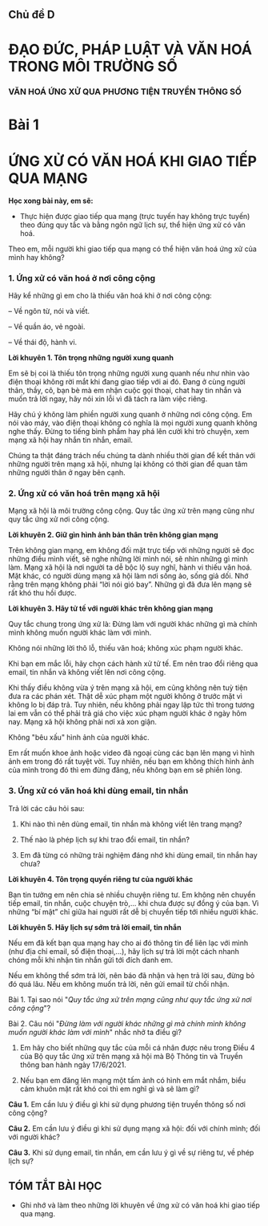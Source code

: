 ## Chủ đề D

# ĐẠO ĐỨC, PHÁP LUẬT VÀ VĂN HOÁ TRONG MÔI TRƯỜNG SỐ

### VĂN HOÁ ỨNG XỬ QUA PHƯƠNG TIỆN TRUYỀN THÔNG SỐ

# Bài 1
# ỨNG XỬ CÓ VĂN HOÁ KHI GIAO TIẾP QUA MẠNG

**Học xong bài này, em sẽ:**

* Thực hiện được giao tiếp qua mạng (trực tuyến hay không trực tuyến) theo đúng quy tắc và bằng ngôn ngữ lịch sự, thể hiện ứng xử có văn hoá.


Theo em, mỗi người khi giao tiếp qua mạng có thể hiện văn hoá ứng xử của mình hay không?

### 1. Ứng xử có văn hoá ở nơi công cộng

Hãy kể những gì em cho là thiếu văn hoá khi ở nơi công cộng:

– Về ngôn từ, nói và viết.

– Về quần áo, vẻ ngoài.

– Về thái độ, hành vi.

**Lời khuyên 1. Tôn trọng những người xung quanh**

Em sẽ bị coi là thiếu tôn trọng những người xung quanh nếu như nhìn vào điện thoại không rời mắt khi đang giao tiếp với ai đó. Đang ở cùng người thân, thầy, cô, bạn bè mà em nhận cuộc gọi thoại, chat hay tin nhắn và muốn trả lời ngay, hãy nói xin lỗi vì đã tách ra làm việc riêng.

Hãy chú ý không làm phiền người xung quanh ở những nơi công cộng. Em nói vào máy, vào điện thoại không có nghĩa là mọi người xung quanh không nghe thấy. Đừng to tiếng bình phẩm hay phá lên cười khi trò chuyện, xem mạng xã hội hay nhắn tin nhắn, email.

Chúng ta thật đáng trách nếu chúng ta dành nhiều thời gian để kết thân với những người trên mạng xã hội, nhưng lại không có thời gian để quan tâm những người thân ở ngay bên cạnh.

### 2. Ứng xử có văn hoá trên mạng xã hội

Mạng xã hội là môi trường công cộng. Quy tắc ứng xử trên mạng cũng như quy tắc ứng xử nơi công cộng.

**Lời khuyên 2. Giữ gìn hình ảnh bản thân trên không gian mạng**

Trên không gian mạng, em không đối mặt trực tiếp với những người sẽ đọc những điều mình viết, sẽ nghe những lời mình nói, sẽ nhìn những gì mình làm. Mạng xã hội là nơi người ta dễ bộc lộ suy nghĩ, hành vi thiếu văn hoá. Mặt khác, có người dùng mạng xã hội làm nơi sống ảo, sống giả dối. Nhớ rằng trên mạng không phải “lời nói gió bay”. Những gì đã đưa lên mạng sẽ rất khó thu hồi được.

**Lời khuyên 3. Hãy tử tế với người khác trên không gian mạng**

Quy tắc chung trong ứng xử là: Đừng làm với người khác những gì mà chính mình không muốn người khác làm với mình.

Không nói những lời thô lỗ, thiếu văn hoá; không xúc phạm người khác.

Khi bạn em mắc lỗi, hãy chọn cách hành xử tử tế. Em nên trao đổi riêng qua email, tin nhắn và không viết lên nơi công cộng.

Khi thấy điều không vừa ý trên mạng xã hội, em cũng không nên tuỳ tiện đưa ra các phán xét. Thật dễ xúc phạm một người không ở trước mặt vì không lo bị đáp trả. Tuy nhiên, nếu không phải ngay lập tức thì trong tương lai em vẫn có thể phải trả giá cho việc xúc phạm người khác ở ngày hôm nay. Mạng xã hội không phải nơi xả xon giận.

Không "bêu xấu" hình ảnh của người khác.

Em rất muốn khoe ảnh hoặc video đã ngoại cùng các bạn lên mạng vì hình ảnh em trong đó rất tuyệt vời. Tuy nhiên, nếu bạn em không thích hình ảnh của mình trong đó thì em đừng đăng, nếu không bạn em sẽ phiền lòng.

### 3. Ứng xử có văn hoá khi dùng email, tin nhắn

Trả lời các câu hỏi sau:
1) Khi nào thì nên dùng email, tin nhắn mà không viết lên trang mạng?

2) Thế nào là phép lịch sự khi trao đổi email, tin nhắn?

3) Em đã từng có những trải nghiệm đáng nhớ khi dùng email, tin nhắn hay chưa?

**Lời khuyên 4. Tôn trọng quyền riêng tư của người khác**

Bạn tin tưởng em nên chia sẻ nhiều chuyện riêng tư. Em không nên chuyển tiếp email, tin nhắn, cuộc chuyện trò,... khi chưa được sự đồng ý của bạn. Vì những “bí mật” chỉ giữa hai người rất dễ bị chuyển tiếp tới nhiều người khác.

**Lời khuyên 5. Hãy lịch sự sớm trả lời email, tin nhắn**

Nếu em đã kết bạn qua mạng hay cho ai đó thông tin để liên lạc với mình (như địa chỉ email, số điện thoại,...), hãy lịch sự trả lời một cách nhanh chóng mỗi khi nhận tin nhắn gửi tới đích danh em.

Nếu em không thể sớm trả lời, nên báo đã nhận và hẹn trả lời sau, đừng bỏ đó quá lâu. Nếu em không muốn trả lời, nên gửi email từ chối nhận.

Bài 1. Tại sao nói "*Quy tắc ứng xử trên mạng cũng như quy tắc ứng xử nơi công cộng*"?

Bài 2. Câu nói "*Đừng làm với người khác những gì mà chính mình không muốn người khác làm với mình*" nhắc nhở ta điều gì?

1) Em hãy cho biết những quy tắc của mỗi cá nhân được nêu trong Điều 4 của Bộ quy tắc ứng xử trên mạng xã hội mà Bộ Thông tin và Truyền thông ban hành ngày 17/6/2021.

2) Nếu bạn em đăng lên mạng một tấm ảnh có hình em mắt nhắm, biểu cảm khuôn mặt rất khó coi thì em nghĩ gì và sẽ làm gì?

**Câu 1.** Em cần lưu ý điều gì khi sử dụng phương tiện truyền thông số nơi công cộng?

**Câu 2.** Em cần lưu ý điều gì khi sử dụng mạng xã hội: đối với chính mình; đối với người khác?

**Câu 3.** Khi sử dụng email, tin nhắn, em cần lưu ý gì về sự riêng tư, về phép lịch sự?

## TÓM TẮT BÀI HỌC

* Ghi nhớ và làm theo những lời khuyên về ứng xử có văn hoá khi giao tiếp qua mạng.
